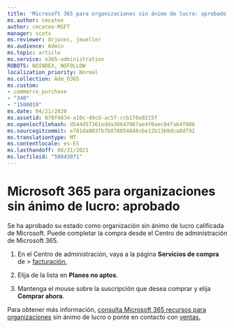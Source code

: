 ```yaml
---
title: 'Microsoft 365 para organizaciones sin ánimo de lucro: aprobado '
ms.author: cmcatee
author: cmcatee-MSFT
manager: scotv
ms.reviewer: drjones, jmueller
ms.audience: Admin
ms.topic: article
ms.service: o365-administration
ROBOTS: NOINDEX, NOFOLLOW
localization_priority: Normal
ms.collection: Adm_O365
ms.custom:
- commerce_purchase
- "340"
- "1500010"
ms.date: 04/21/2020
ms.assetid: 870f4834-a10c-49cd-ac5f-ccb1f0a9215f
ms.openlocfilehash: d544d57361edda30647067ae4f0aec04fa64f806
ms.sourcegitcommit: e781da003fb7b878854846cbe12b13b9dca8df92
ms.translationtype: MT
ms.contentlocale: es-ES
ms.lasthandoff: 08/31/2021
ms.locfileid: "58843071"
---
```

# <a name="microsoft-365-for-nonprofits---approved"></a>Microsoft 365 para organizaciones sin ánimo de lucro: aprobado

Se ha aprobado su estado como organización sin ánimo de lucro calificada de Microsoft. Puede completar la compra desde el Centro de administración de Microsoft 365.

1. En el Centro de administración, vaya a la página **Servicios de compra** de \> [facturación.](https://go.microsoft.com/fwlink/p/?linkid=868433)

2. Elija de la lista en **Planes no aptos**.

3. Mantenga el mouse sobre la suscripción que desea comprar y elija **Comprar ahora**.

Para obtener más información, [consulta Microsoft 365 recursos para organizaciones](https://www.microsoft.com/nonprofits/microsoft-365) sin ánimo de lucro o ponte en contacto con [ventas.](https://www.microsoft.com/nonprofits/contact-us)
